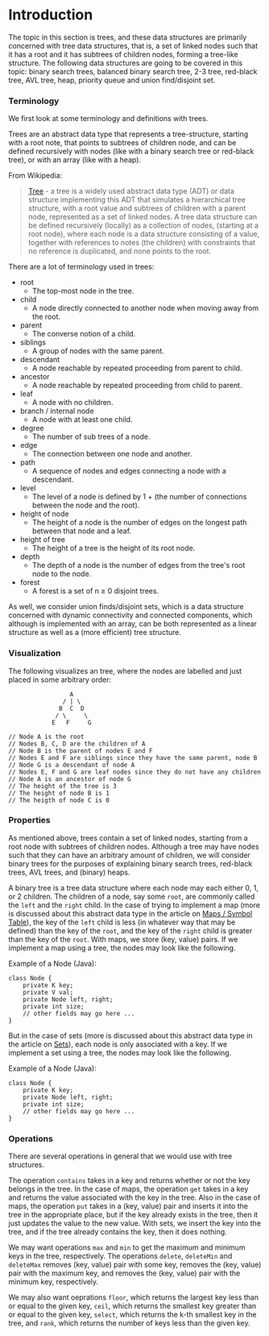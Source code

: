 # Introduction

The topic in this section is trees, and these data structures are primarily
concerned with tree data structures, that is, a set of linked nodes such that it 
has a root and it has subtrees of children nodes, forming a tree-like structure.
The following data structures are going to be covered in this topic: binary
search trees, balanced binary search tree, 2-3 tree, red-black tree, AVL tree,
heap, priority queue and union find/disjoint set.

### Terminology

We first look at some terminology and definitions with trees.

Trees are an abstract data type that represents a tree-structure, starting with 
a root note, that points to subtrees of children node, and can be defined 
recursively with nodes (like with a binary search tree or red-black tree),
or with an array (like with a heap).

From Wikipedia:

> [Tree](https://en.wikipedia.org/wiki/Tree_%28data_structure%29) - a tree is a 
widely used abstract data type (ADT) or data structure implementing this ADT
that simulates a hierarchical tree structure, with a root value and subtrees
of children with a parent node, represented as a set of linked nodes. A tree 
data structure can be defined recursively (locally) as a collection of nodes,
(starting at a root node), where each node is a data structure consisting of a
value, together with references to notes (the children) with constraints that
no reference is duplicated, and none points to the root.

There are a lot of terminology used in trees:

- root 
    - The top-most node in the tree.
- child 
    - A node directly connected to another node when moving away from the root.
- parent 
    - The converse notion of a child.
- siblings 
    - A group of nodes with the same parent.
- descendant 
    - A node reachable by repeated proceeding from parent to child.
- ancestor 
    - A node reachable by repeated proceeding from child to parent.
- leaf 
    - A node with no children.
- branch / internal node 
    - A node with at least one child.
- degree 
    - The number of sub trees of a node.
- edge 
    - The connection between one node and another.
- path 
    - A sequence of nodes and edges connecting a node with a descendant.
- level 
    - The level of a node is defined by 1 + (the number of connections between 
    the node and the root).
- height of node 
    - The height of a node is the number of edges on the longest path between 
    that node and a leaf.
- height of tree 
    - The height of a tree is the height of its root node.
- depth 
    - The depth of a node is the number of edges from the tree's root node to 
    the node.
- forest 
    - A forest is a set of n ≥ 0 disjoint trees.

As well, we consider union finds/disjoint sets, which is a data structure 
concerned with dynamic connectivity and connected components, which although 
is implemented with an array, can be both represented as a linear structure as 
well as a (more efficient) tree structure. 

### Visualization

The following visualizes an tree, where the nodes are labelled and just placed
in some arbitrary order:

```
                 A
               / | \ 
              B  C  D
             / \     \ 
            E   F     G

// Node A is the root
// Nodes B, C, D are the children of A
// Node B is the parent of nodes E and F
// Nodes E and F are siblings since they have the same parent, node B
// Node G is a descendant of node A
// Nodes E, F and G are leaf nodes since they do not have any children
// Node A is an ancestor of node G
// The height of the tree is 3
// The height of node B is 1
// The heigth of node C is 0
```

### Properties

As mentioned above, trees contain a set of linked nodes, starting from a root
node with subtrees of children nodes. Although a tree may have nodes such that 
they can have an arbitrary amount of children, we will consider binary trees 
for the purposes of explaining binary search trees, red-black trees, AVL trees,
and (binary) heaps. 

A binary tree is a tree data structure where each node may each either 0, 1, or
2 children. The children of a node, say some `root`, are commonly called the 
`left` and the `right` child. In the case of trying to implement a map (more is 
discussed about this abstract data type in the article on [Maps / Symbol Table](/categories/data-structures/trees/map-symbol-table)), the key of the `left`
child is less (in whatever way that may be defined) than the key of the `root`,
and the key of the `right` child is greater than the key of the `root`. With 
maps, we store (key, value) pairs. If we implement a map using a tree, the nodes
may look like the following.

Example of a Node (Java):

```
class Node {
    private K key;
    private V val;
    private Node left, right;
    private int size;
    // other fields may go here ...
}
```

But in the case of sets (more is discussed about this abstract data type in the 
article on [Sets](/categories/data-structures/trees/set)), each node is only
associated with a key. If we implement a set using a tree, the nodes may look
like the following.

Example of a Node (Java):

```
class Node {
    private K key;
    private Node left, right;
    private int size;
    // other fields may go here ...
}
```

### Operations

There are several operations in general that we would use with tree structures.

The operation `contains` takes in a key and returns whether or not the key 
belongs in the tree. In the case of maps, the operation `get` takes in a key and 
returns the value associated with the key in the tree. Also in the case of maps,
the operation `put` takes in a (key, value) pair and inserts it into the tree
in the appropriate place, but if the key already exists in the tree, then it 
just updates the value to the new value. With sets, we insert the key into the 
tree, and if the tree already contains the key, then it does nothing.

We may want operations `max` and `min` to get the maximum and minimum keys in
the tree, respectively. The operations `delete`, `deleteMin` and `deleteMax`
removes (key, value) pair with some key, removes the (key, value) pair with the 
maximum key, and removes the (key, value) pair with the minimum key, 
respectively.

We may also want oeprations `floor`, which returns the largest key less than or 
equal to the given key, `ceil`, which returns the smallest key greater than or
equal to the given key, `select`, which returns the k-th smallest key in the
tree, and `rank`, which returns the number of keys less than the given key.
